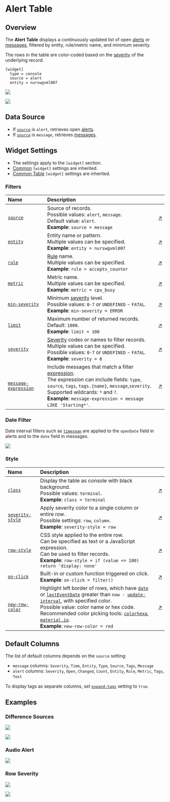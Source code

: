 # Alert Table

## Overview

The **Alert Table** displays a continuously updated list of open [alerts](https://axibase.com/docs/atsd/rule-engine/#open-alerts) or [messages](https://axibase.com/docs/atsd/schema.html#messages), filtered by entity, rule/metric name, and minimum severity.

The rows in the table are color-coded based on the [severity](https://axibase.com/docs/atsd/shared/severity.html) of the underlying record.

```ls
[widget]
  type = console
  source = alert
  entity = nurswgvml007
```

![](./images/alert-console-title-2.png)

[![](../../images/button.png)](https://apps.axibase.com/chartlab/19350c57)

## Data Source

* If [`source`](#source) is `alert`, retrieves open [alerts](https://axibase.com/docs/atsd/api/data/alerts/query.html).
* If [`source`](#source) is `message`, retrieves [messages](https://axibase.com/docs/atsd/api/data/messages/query.html).

## Widget Settings

* The settings apply to the `[widget]` section.
* [Common](../shared/README.md#widget-settings) `[widget]` settings are inherited.
* [Common Table](../shared-table/README.md#widget-settings) `[widget]` settings are inherited.

### Filters

Name | Description | &nbsp;
:--|:--|:--
<a name="source"></a>[`source`](#source)| Source of records.<br>Possible values: `alert`, `message`.<br>Default value: `alert`.<br>**Example**: `source = message` | [↗](https://apps.axibase.com/chartlab/1461fbb6)
<a name="entity"></a>[`entity`](#entity)| Entity name or pattern.<br>Multiple values can be specified.<br>**Example**: `entity = nurswgvml007`| [↗](https://apps.axibase.com/chartlab/d9a3d42b/4/)
<a name="rule"></a>[`rule`](#rule)| [Rule](https://axibase.com/docs/atsd/rule-engine/) name.<br>Multiple values can be specified.<br>**Example**: `rule = accepts_counter` | [↗](https://apps.axibase.com/chartlab/d9a3d42b/4/)
<a name="metric"></a>[`metric`](#metric)| Metric name.<br>Multiple values can be specified.<br>**Example**: `metric = cpu_busy`| [↗](https://apps.axibase.com/chartlab/d9a3d42b/4/)
<a name="min-severity"></a>[`min-severity`](#min-severity)| Minimum [severity](https://axibase.com/docs/atsd/shared/severity.html) level.<br>Possible values: `0-7` or `UNDEFINED` - `FATAL`.<br>**Example**: `min-severity = ERROR`| [↗](https://apps.axibase.com/chartlab/d9a3d42b/3/)
<a name="limit"></a>[`limit`](#limit)|Maximum number of returned records.<br>Default: `1000`.<br>**Example**: `limit = 100`|[↗](https://apps.axibase.com/chartlab/d9a3d42b/6/)
<a name="severity"></a>[`severity`](#severity)| [Severity](https://axibase.com/docs/atsd/shared/severity.html) codes or names to filter records.<br>Multiple values can be specified.<br>Possible values: `0-7` or `UNDEFINED` - `FATAL`.<br>**Example**: `severity = 6`| [↗](https://apps.axibase.com/chartlab/d9a3d42b/3/)
<a name="message-expression"></a>[`message-expression`](#message-expression)|Include messages that match a filter [expression](https://axibase.com/docs/atsd/api/meta/expression.html).<br>The expression can include fields: `type`, `source`, `tags`, `tags.{name}`, `message`,`severity`.<br>Supported wildcards: `*` and `?`.<br>**Example**: `message-expression = message LIKE 'Starting*'`.| [↗](https://apps.axibase.com/chartlab/00ec8818/1/)

### Date Filter

Date interval filters such as [`timespan`](../shared/README.md#timespan) are applied to the `openDate` field in alerts and to the `date` field in messages.

[![](../../images/button.png)](https://apps.axibase.com/chartlab/d9a3d42b/5/)

### Style

Name | Description | &nbsp;
:--|:--|:--
<a name="class"></a>[`class`](#class)| Display the table as console with black background.<br>Possible values: `terminal`.<br>**Example**: `class = terminal`| [↗](https://apps.axibase.com/chartlab/5d8cb5ad)
<a name="severity-style"></a>[`severity-style`](#severity-style)| Apply severity color to a single column or entire row.<br>Possible settings: `row`, `column`.<br>**Example**: `severity-style = row`| [↗](https://apps.axibase.com/chartlab/71113dee)
<a name="row-style"></a>[`row-style`](#row-style)| CSS style applied to the entire row.<br>Can be specified as text or a JavaScript expression.<br>Can be used to filter records.<br>**Example**: `row-style = if (value <= 100) return 'display: none'` | [↗](https://apps.axibase.com/chartlab/470ea887)
<a name="on-click"></a>[`on-click`](#on-click)| Built-in or custom function triggered on click.<br>**Example**: `on-click = filter()`| [↗](https://apps.axibase.com/chartlab/f7d929c9)
<a name="new-row-color"></a>[`new-row-color`](#new-row-color)|Highlight left border of rows, which have [`date`](https://axibase.com/docs/atsd/api/data/messages/query.html#fields-2) or [`lastEventDate`](https://axibase.com/docs/atsd/api/data/alerts/query.html#fields-2) greater than <code>now - [update-interval](../../widgets/shared/README.md#update-interval)</code>, with specified color.<br>Possible value: color name or hex code.<br>Recommended color picking tools: [`colorhexa`](https://www.colorhexa.com/ffffff-to-0c9150), [`material.io`](https://material.io/design/color/#tools-for-picking-colors).<br>**Example**: `new-row-color = red`|[↗](https://apps.axibase.com/chartlab/1461fbb6/7/)

## Default Columns

The list of default columns depends on the `source` setting:

* `message` columns: `Severity`, `Time`, `Entity`, `Type`, `Source`, `Tags`, `Message`
* `alert` columns: `Severity`, `Open`, `Changed`, `Count`, `Entity`, `Rule`, `Metric`, `Tags`, `Text`

To display tags as separate columns, set [`expand-tags`](../shared-table/README.md#expand-tags) setting to `true`.

## Examples

### Difference Sources

![](./images/source-configuration-1.png)

[![](../../images/button.png)](https://apps.axibase.com/chartlab/33131632)

### Audio Alert

[![](../../images/button.png)](https://apps.axibase.com/chartlab/e69d9589)

### Row Severity

![](./images/severity-style-row-1.png)

[![](../../images/button.png)](https://apps.axibase.com/chartlab/63840538)
